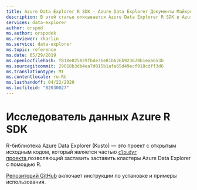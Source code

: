 ```yaml
---
title: Azure Data Explorer R SDK - Azure Data Explorer Документы Майкрософт
description: В этой статье описывается Azure Data Explorer R SDK в Azure Data Explorer.
services: data-explorer
author: orspod
ms.author: orspodek
ms.reviewer: rkarlin
ms.service: data-explorer
ms.topic: reference
ms.date: 05/29/2019
ms.openlocfilehash: f818e025829fbde3be81b626b923670b1eaa653b
ms.sourcegitcommit: 29018b3db4ea7d015b1afa65d49ecf918cdff3d6
ms.translationtype: MT
ms.contentlocale: ru-RU
ms.lasthandoff: 04/22/2020
ms.locfileid: "82030027"
---
```

# <a name="azure-data-explorer-r-sdk"></a>Исследователь данных Azure R SDK

R-библиотека Azure Data Explorer (Kusto) — это проект с открытым исходным кодом, который является частью [ `cloudyr` проекта,](https://github.com/cloudyr)позволяющий заставить заставить кластеры Azure Data Explorer с помощью R.

[Репозиторий GitHub](https://github.com/cloudyr/AzureKusto) включает инструкции по установке и примеры использования.
